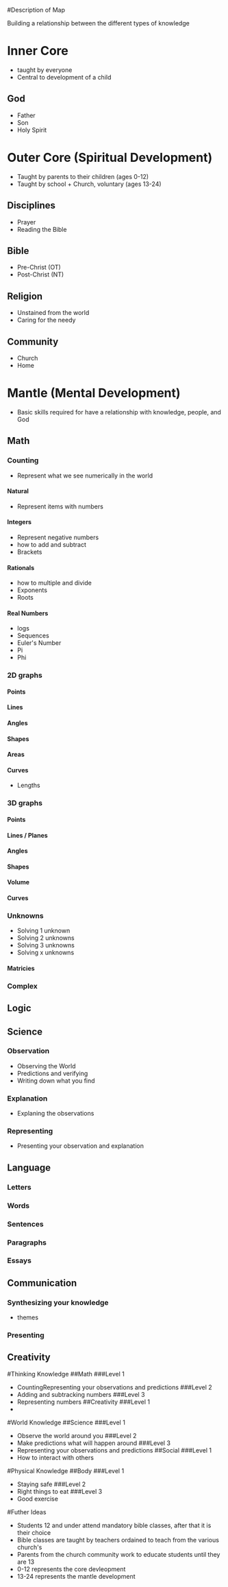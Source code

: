 #Description of Map

Building a relationship between the different types of knowledge


# Inner Core
* taught by everyone
* Central to development of a child
## God
* Father
* Son
* Holy Spirit
# Outer Core (Spiritual Development)
* Taught by parents to their children (ages 0-12)
* Taught by school + Church, voluntary (ages 13-24)
## Disciplines
* Prayer
* Reading the Bible
## Bible
* Pre-Christ (OT)
* Post-Christ (NT)
## Religion
* Unstained from the world
* Caring for the needy
## Community
* Church
* Home

# Mantle (Mental Development)
* Basic skills required for have a relationship with knowledge, people, and God

## Math
### Counting
* Represent what we see numerically in the world
#### Natural
* Represent items with numbers
#### Integers
* Represent negative numbers
* how to add and subtract
* Brackets
#### Rationals
* how to multiple and divide
* Exponents
* Roots
#### Real Numbers
+ logs
+ Sequences
+ Euler's Number
+ Pi
+ Phi
### 2D graphs
#### Points
#### Lines
#### Angles
#### Shapes
#### Areas
#### Curves
* Lengths
### 3D graphs
#### Points
#### Lines / Planes
#### Angles
#### Shapes
#### Volume
#### Curves
### Unknowns
* Solving 1 unknown
* Solving 2 unknowns
* Solving 3 unknowns
* Solving x unknowns
#### Matricies
### Complex

## Logic

## Science
### Observation
* Observing the World
* Predictions and verifying
* Writing down what you find
### Explanation
* Explaning the observations
### Representing
* Presenting your observation and explanation

## Language
### Letters
### Words
### Sentences
### Paragraphs
### Essays

## Communication
### Synthesizing your knowledge
* themes
### Presenting

## Creativity

#Thinking Knowledge
##Math
###Level 1
* CountingRepresenting your observations and predictions
###Level 2
* Adding and subtracking numbers
###Level 3
* Representing numbers
##Creativity
###Level 1
* 

#World Knowledge
##Science
###Level 1
* Observe the world around you
###Level 2
* Make predictions what will happen around
###Level 3
* Representing your observations and predictions
##Social
###Level 1
* How to interact with others

#Physical Knowledge
##Body
###Level 1
* Staying safe
###Level 2
* Right things to eat
###Level 3
* Good exercise

#Futher Ideas

* Students 12 and under attend mandatory bible classes, after that it is their choice
* Bible classes are taught by teachers ordained to teach from the various church's
* Parents from the church community work to educate students until they are 13
* 0-12 represents the core devleopment
* 13-24 represents the mantle development
